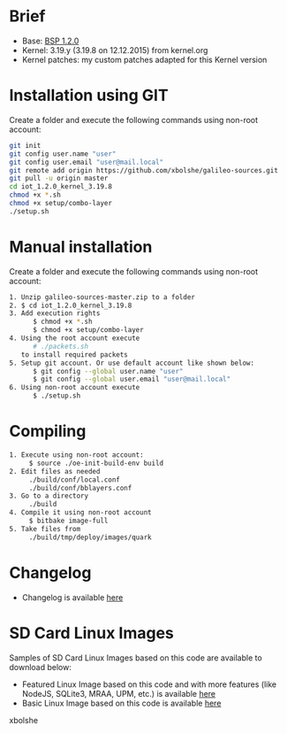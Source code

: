 Brief
====
* Base: [BSP 1.2.0](https://downloadcenter.intel.com/download/23197/Intel-Quark-BSP)
* Kernel: 3.19.y (3.19.8 on 12.12.2015) from kernel.org
* Kernel patches: my custom patches adapted for this Kernel version


Installation using GIT
====

Create a folder and execute the following commands using non-root account:

``` bash
git init
git config user.name "user"
git config user.email "user@mail.local"
git remote add origin https://github.com/xbolshe/galileo-sources.git
git pull -u origin master
cd iot_1.2.0_kernel_3.19.8
chmod +x *.sh
chmod +x setup/combo-layer
./setup.sh
```

Manual installation
====

Create a folder and execute the following commands using non-root account:

``` bash
1. Unzip galileo-sources-master.zip to a folder 
2. $ cd iot_1.2.0_kernel_3.19.8
3. Add execution rights
      $ chmod +x *.sh 
      $ chmod +x setup/combo-layer
4. Using the root account execute
      # ./packets.sh
   to install required packets
5. Setup git account. Or use default account like shown below:
      $ git config --global user.name "user"
      $ git config --global user.email "user@mail.local"
6. Using non-root account execute
      $ ./setup.sh
```

Compiling
====

``` bash
1. Execute using non-root account: 
     $ source ./oe-init-build-env build
2. Edit files as needed
     ./build/conf/local.conf
     ./build/conf/bblayers.conf
3. Go to a directory
     ./build
4. Compile it using non-root account
     $ bitbake image-full
5. Take files from
     ./build/tmp/deploy/images/quark
```

Changelog
====
* Changelog is available [here](https://github.com/xbolshe/galileo-sources/tree/master/iot_1.2.0_kernel_3.19.8/changelog.txt)


SD Card Linux Images
====

Samples of SD Card Linux Images based on this code are available to download below:

* Featured Linux Image based on this code and with more features (like NodeJS, SQLite3, MRAA, UPM, etc.) is available [here](https://github.com/xbolshe/galileo-custom-images/tree/master/iot_1.2.0_kernel_3.19.8)
* Basic Linux Image based on this code is available [here](galileo_xbolshe_iot_1.2.0_kernel_v3.19.8_basic_201601061.zip)



xbolshe
